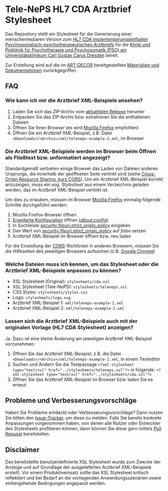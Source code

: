 # Tele-NePS HL7 CDA Arztbrief Stylesheet

Das Repository stellt ein Stylesheet für die Generierung einer menschenlesbaren
Version zum [HL7 CDA Implementierungsleitfaden Psychosomatisch-psychotherapeutischen 
Arztbriefs](https://t1p.de/hl7-cda-teleneps) für die [Klinik und Poliklinik für Psychotherapie und Psychosomatik (PSO) am Universitätsklinikum Carl Gustav Carus Dresden](https://www.uniklinikum-dresden.de/de/das-klinikum/kliniken-polikliniken-institute/pso) bereit.

Zur Erstellung wird auf die im [ART-DECOR](https://art-decor.org/art-decor/decor-project--teleneps-)
bereitgestellten [Materialien und Dokumentationen](https://t1p.de/hl7-cda-teleneps-dl) zurückgegriffen.

## FAQ

### Wie kann ich mir die Arztbrief XML-Beispiele ansehen?

1. Laden Sie sich das ZIP-Archiv vom [aktuellsten Release](https://github.com/helict/teleneps-cda-arztbrief/releases/latest/) herunter
2. Entpacken Sie das ZIP-Archiv bzw. extrahieren Sie die enthaltenen Dateien
3. Öffnen Sie Ihren Browser (es wird [Mozilla Firefox](https://www.mozilla.org) empfohlen)
4. Öffnen Sie ein Arztbrief XML-Beispiel, z.B. Datei `<Downloads>/<Archiv>/xml/teleneps-example-2.xml`, im Browser

### Die Arztbrief XML-Beispiele werden im Browser beim Öffnen als Fließtext bzw. unformatiert angezeigt?

Standardgemäß verbieten einige Browser das Laden von Dateien anderen Ursprungs, die innerhalb der geöffneten Seite verlinkt sind (siehe [Cross-Origin Resource Sharing, kurz CORS](https://developer.mozilla.org/en-US/docs/Web/HTTP/CORS)). Um ein Arztbrief XML-Beispiel korrekt anzuzeigen, muss ein sog. _Stylesheet_ aus einem Verzeichnis geladen werden, das im Arztbrief XML-Beispiel verlinkt ist.

Um dies zu erlauben, müssen im Browser [Mozilla Firefox](https://www.mozilla.org) einmalig folgende Schritte durchgeführt werden:

1. Mozilla Firefox-Browser öffnen
2. [Erweiterte Konfiguration](https://support.mozilla.org/en-US/kb/about-config-editor-firefox) öffnen [(_about:config_)](about:config)
3. In Suchleiste [*security.fileuri.strict_origin_policy*](https://kb.mozillazine.org/Security.fileuri.strict_origin_policy) eingeben
4. Den Wert von [*security.fileuri.strict_origin_policy*](https://kb.mozillazine.org/Security.fileuri.strict_origin_policy) auf *false* setzen
5. Arztbrief XML-Beispiel im Browser öffnen bzw. neu laden

Für die Einstellung der [CORS](https://developer.mozilla.org/en-US/docs/Web/HTTP/CORS)-Richtlinien in anderen Browsern, müssen Sie die Hilfeseiten des jeweiligen Browsers aufsuchen (z.B. [Google Chrome](https://digital.hothungama.com/solve-issue-google-chrome-allow-file-access-files/))

### Welche Dateien muss ich kennen, um das Stylesheet oder die Arztbrief XML-Beispiele anpassen zu können?

- XSL Stylesheet (Original): `stylesheets/cda.xsl`
- XSL Stylesheet (Tele-NePS): `stylesheets/teleneps.xsl`
- CSS Styles: `stylesheets/styles.css`
- Logo: `stylesheets/logo.svg`
- Arztbrief XML-Beispiel 1: `xml/teleneps-example-1.xml`
- Arztbrief XML-Beispiel 2: `xml/teleneps-example-2.xml`

### Lassen sich die Arztbrief XML-Beispiele auch mit der originalen Vorlage (HL7 CDA Stylesheet) anzeigen?

Ja. Dazu ist eine kleine Änderung am jeweiligen Arztbrief XML-Beispiel vorzunehmen:

1. Öffnen Sie das Arztbrief XML-Beispiel, z.B. die Datei `<Downloads>/<Archiv>/xml/teleneps-example-2.xml`, in einem Texteditor
2. Suchen und Ändern Sie die Textpassage `<?xml-stylesheet type="text/xsl" href="../stylesheets/teleneps.xsl"?>` in folgende: `<?xml-stylesheet type="text/xsl" href="../stylesheets/cda.xsl"?>`
3. Öffnen Sie das Arztbrief XML-Beispiel im Browser bzw. laden Sie es erneut

## Probleme und Verbesserungsvorschläge

Haben Sie Probleme entdeckt oder Verbesserungsvorschläge? Dann nutzen Sie bitten den [Issue-Tracker](https://github.com/helict/teleneps-cda-arztbrief/issues), um diese zu melden. Falls Sie bereits konkrete Anpassungen vorgenommen haben, von denen alle Nutzer oder Entwickler des Stylesheets profitieren können, dann können Sie diese gern mittels [Pull Request](https://github.com/helict/teleneps-cda-arztbrief/pulls) bereitstellen.

## Disclaimer

Das bereitstellte benutzerdefinierte XSL Stylesheet wurde zum Zwecke der Anzeige und auf Grundlage der ausgelieferten Arztbrief XML-Beispiele erstellt. Vor einem Produktiveinsatz sollte das XSL Stylesheet kritisch reflektiert und bei Bedarf an die vorliegenden Anwendungsszenarien sowie einhergehende Bedingungen angepasst werden.